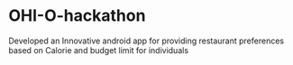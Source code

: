 # OHI-O-hackathon
Developed an Innovative android app for providing restaurant preferences based on Calorie and budget limit for individuals
